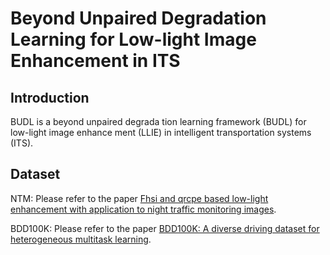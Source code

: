 # Beyond Unpaired Degradation Learning for Low-light Image Enhancement in ITS
## Introduction
BUDL is a beyond unpaired degrada
tion learning framework (BUDL) for low-light image enhance
ment (LLIE) in intelligent transportation systems (ITS). 
## Dataset
NTM: Please refer to the paper [Fhsi and qrcpe based low-light enhancement with application to night traffic monitoring images](https://ieeexplore.ieee.org/abstract/document/10368207/).

BDD100K: Please refer to the paper [BDD100K: A diverse driving dataset for heterogeneous multitask learning](https://openaccess.thecvf.com/content_CVPR_2020/html/Yu_BDD100K_A_Diverse_Driving_Dataset_for_Heterogeneous_Multitask_Learning_CVPR_2020_paper.html).
